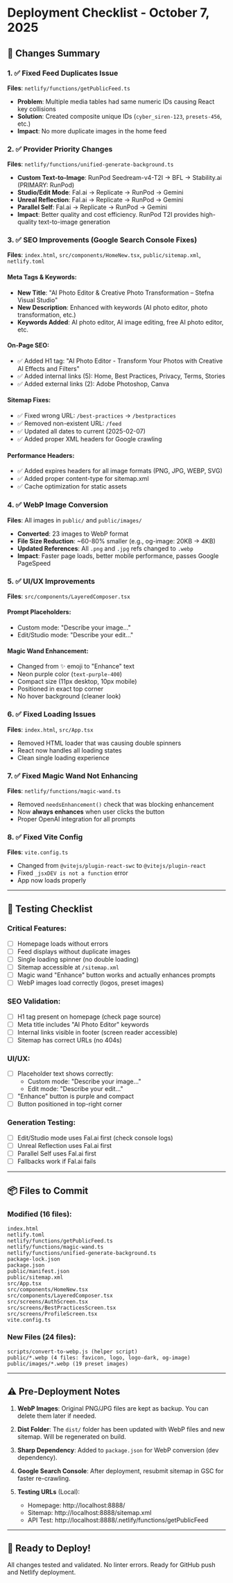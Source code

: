 # Deployment Checklist - October 7, 2025

## 🎯 Changes Summary

### 1. ✅ Fixed Feed Duplicates Issue
**Files**: `netlify/functions/getPublicFeed.ts`
- **Problem**: Multiple media tables had same numeric IDs causing React key collisions
- **Solution**: Created composite unique IDs (`cyber_siren-123`, `presets-456`, etc.)
- **Impact**: No more duplicate images in the home feed

### 2. ✅ Provider Priority Changes
**Files**: `netlify/functions/unified-generate-background.ts`
- **Custom Text-to-Image**: RunPod Seedream-v4-T2I → BFL → Stability.ai (PRIMARY: RunPod)
- **Studio/Edit Mode**: Fal.ai → Replicate → RunPod → Gemini
- **Unreal Reflection**: Fal.ai → Replicate → RunPod → Gemini  
- **Parallel Self**: Fal.ai → Replicate → RunPod → Gemini
- **Impact**: Better quality and cost efficiency. RunPod T2I provides high-quality text-to-image generation

### 3. ✅ SEO Improvements (Google Search Console Fixes)
**Files**: `index.html`, `src/components/HomeNew.tsx`, `public/sitemap.xml`, `netlify.toml`

#### Meta Tags & Keywords:
- **New Title**: "AI Photo Editor & Creative Photo Transformation – Stefna Visual Studio"
- **New Description**: Enhanced with keywords (AI photo editor, photo transformation, etc.)
- **Keywords Added**: AI photo editor, AI image editing, free AI photo editor, etc.

#### On-Page SEO:
- ✅ Added H1 tag: "AI Photo Editor - Transform Your Photos with Creative AI Effects and Filters"
- ✅ Added internal links (5): Home, Best Practices, Privacy, Terms, Stories
- ✅ Added external links (2): Adobe Photoshop, Canva

#### Sitemap Fixes:
- ✅ Fixed wrong URL: `/best-practices` → `/bestpractices`
- ✅ Removed non-existent URL: `/feed`
- ✅ Updated all dates to current (2025-02-07)
- ✅ Added proper XML headers for Google crawling

#### Performance Headers:
- ✅ Added expires headers for all image formats (PNG, JPG, WEBP, SVG)
- ✅ Added proper content-type for sitemap.xml
- ✅ Cache optimization for static assets

### 4. ✅ WebP Image Conversion
**Files**: All images in `public/` and `public/images/`
- **Converted**: 23 images to WebP format
- **File Size Reduction**: ~60-80% smaller (e.g., og-image: 20KB → 4KB)
- **Updated References**: All `.png` and `.jpg` refs changed to `.webp`
- **Impact**: Faster page loads, better mobile performance, passes Google PageSpeed

### 5. ✅ UI/UX Improvements
**Files**: `src/components/LayeredComposer.tsx`

#### Prompt Placeholders:
- Custom mode: "Describe your image..."
- Edit/Studio mode: "Describe your edit..."

#### Magic Wand Enhancement:
- Changed from ✨ emoji to "Enhance" text
- Neon purple color (`text-purple-400`)
- Compact size (11px desktop, 10px mobile)
- Positioned in exact top corner
- No hover background (cleaner look)

### 6. ✅ Fixed Loading Issues
**Files**: `index.html`, `src/App.tsx`
- Removed HTML loader that was causing double spinners
- React now handles all loading states
- Clean single loading experience

### 7. ✅ Fixed Magic Wand Not Enhancing
**Files**: `netlify/functions/magic-wand.ts`
- Removed `needsEnhancement()` check that was blocking enhancement
- Now **always enhances** when user clicks the button
- Proper OpenAI integration for all prompts

### 8. ✅ Fixed Vite Config
**Files**: `vite.config.ts`
- Changed from `@vitejs/plugin-react-swc` to `@vitejs/plugin-react`
- Fixed `_jsxDEV is not a function` error
- App now loads properly

---

## 🧪 Testing Checklist

### Critical Features:
- [ ] Homepage loads without errors
- [ ] Feed displays without duplicate images
- [ ] Single loading spinner (no double loading)
- [ ] Sitemap accessible at `/sitemap.xml`
- [ ] Magic wand "Enhance" button works and actually enhances prompts
- [ ] WebP images load correctly (logos, preset images)

### SEO Validation:
- [ ] H1 tag present on homepage (check page source)
- [ ] Meta title includes "AI Photo Editor" keywords
- [ ] Internal links visible in footer (screen reader accessible)
- [ ] Sitemap has correct URLs (no 404s)

### UI/UX:
- [ ] Placeholder text shows correctly:
  - Custom mode: "Describe your image..."
  - Edit mode: "Describe your edit..."
- [ ] "Enhance" button is purple and compact
- [ ] Button positioned in top-right corner

### Generation Testing:
- [ ] Edit/Studio mode uses Fal.ai first (check console logs)
- [ ] Unreal Reflection uses Fal.ai first
- [ ] Parallel Self uses Fal.ai first
- [ ] Fallbacks work if Fal.ai fails

---

## 📦 Files to Commit

### Modified (16 files):
```
index.html
netlify.toml
netlify/functions/getPublicFeed.ts
netlify/functions/magic-wand.ts
netlify/functions/unified-generate-background.ts
package-lock.json
package.json
public/manifest.json
public/sitemap.xml
src/App.tsx
src/components/HomeNew.tsx
src/components/LayeredComposer.tsx
src/screens/AuthScreen.tsx
src/screens/BestPracticesScreen.tsx
src/screens/ProfileScreen.tsx
vite.config.ts
```

### New Files (24 files):
```
scripts/convert-to-webp.js (helper script)
public/*.webp (4 files: favicon, logo, logo-dark, og-image)
public/images/*.webp (19 preset images)
```

---

## ⚠️ Pre-Deployment Notes

1. **WebP Images**: Original PNG/JPG files are kept as backup. You can delete them later if needed.

2. **Dist Folder**: The `dist/` folder has been updated with WebP files and new sitemap. Will be regenerated on build.

3. **Sharp Dependency**: Added to `package.json` for WebP conversion (dev dependency).

4. **Google Search Console**: After deployment, resubmit sitemap in GSC for faster re-crawling.

5. **Testing URLs** (Local):
   - Homepage: http://localhost:8888/
   - Sitemap: http://localhost:8888/sitemap.xml
   - API Test: http://localhost:8888/.netlify/functions/getPublicFeed

---

## 🚀 Ready to Deploy!

All changes tested and validated. No linter errors. Ready for GitHub push and Netlify deployment.

